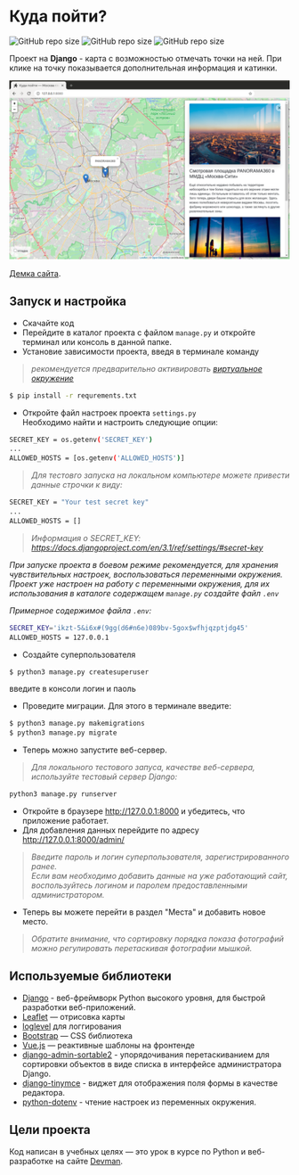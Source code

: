 

# Куда пойти?

<img alt="GitHub repo size" src="https://img.shields.io/badge/Django-3.1.4-green">
<img alt="GitHub repo size" src="https://img.shields.io/badge/Python-3.7.3-blue">
<img alt="GitHub repo size" src="https://img.shields.io/github/repo-size/MeshkovD/afisha_yandex?color=lightgrey">  

Проект на **Django** - карта с возможностью отмечать точки на ней. При клике на точку показывается дополнительная информация и катинки.

![&#x41A;&#x443;&#x434;&#x430; &#x43F;&#x43E;&#x439;&#x442;&#x438;](.gitbook/assets/site.png)

[Демка сайта](http://meshkovd.pythonanywhere.com/).

## Запуск и настройка


* Скачайте код
* Перейдите в каталог проекта с файлом `manage.py` и откройте терминал или консоль в данной папке.
* Установие зависимости проекта, введя в терминале команду  
>*рекомендуется предварительно активировать [виртуальное окружение](https://riptutorial.com/ru/django/example/3203/)*
```bash
$ pip install -r requrements.txt
```

* Откройте файл настроек проекта ``` settings.py ```  
Необходимо найти и настроить следующие опции:
```sh 
SECRET_KEY = os.getenv('SECRET_KEY')
...
ALLOWED_HOSTS = [os.getenv('ALLOWED_HOSTS')] 
```

>*Для тестовго запуска на локальном компьютере можете привести данные строчки к виду:*
```sh 
SECRET_KEY = "Your test secret key"
...
ALLOWED_HOSTS = []
```
>*Информация о SECRET_KEY: https://docs.djangoproject.com/en/3.1/ref/settings/#secret-key*

*При запуске проекта в боевом режиме рекомендуется, для хранения чувствительных настроек, воспользоваться переменными окружения. 
Проект уже настроен на работу с переменными окружения, для их использования в каталоге содержащем ```manage.py``` создайте файл ```.env```*

*Примерное содержимое файла ```.env```:*
```sh
SECRET_KEY='ikzt-5&i6x#(9gg(d6#n6e)089bv-5gox$wfhjqzptjdg45'
ALLOWED_HOSTS = 127.0.0.1
```

* Создайте суперпользователя
```bash
$ python3 manage.py createsuperuser
```
введите в консоли логин и паоль

* Проведите миграции.
Для этого в терминале введите:
```bash
$ python3 manage.py makemigrations
$ python3 manage.py migrate
```

* Теперь можно запустите веб-сервер.  
>*Для локального тестового запуса, качестве веб-сервера, используйте тестовый сервер Django:*

```bash
python3 manage.py runserver
```

* Откройте в браузере http://127.0.0.1:8000 и убедитесь, что приложение работает.
* Для добавления данных перейдите по адресу http://127.0.0.1:8000/admin/   

>*Введите пароль и логин суперпользователя, зарегистрированного ранее.  
Если вам необходимо добавить данные на уже работающий сайт, воспользуйтесь логином и паролем предоставленными администратором.*

* Теперь вы можете перейти в раздел "Места" и добавить новое место.  
>*Обратите внимание, что сортировку порядка показа фотографий можно регулировать перетаскивая фотографии мышкой.*


## Используемые библиотеки

* [Django](https://www.djangoproject.com/) - веб-фреймворк Python высокого уровня, для быстрой разработки веб-приложений.
* [Leaflet](https://leafletjs.com/) — отрисовка карты
* [loglevel](https://www.npmjs.com/package/loglevel) для логгирования
* [Bootstrap](https://getbootstrap.com/) — CSS библиотека
* [Vue.js](https://ru.vuejs.org/) — реактивные шаблоны на фронтенде
* [django-admin-sortable2](https://django-admin-sortable2.readthedocs.io) - упорядочивания перетаскиванием для сортировки объектов в виде списка в интерфейсе администратора Django.
* [django-tinymce](https://django-tinymce.readthedocs.io/) - виджет для отображения поля формы в качестве редактора.
* [python-dotenv](https://pypi.org/project/python-dotenv/) - чтение настроек из переменных окружения.


## Цели проекта

Код написан в учебных целях — это урок в курсе по Python и веб-разработке на сайте [Devman](https://dvmn.org).

